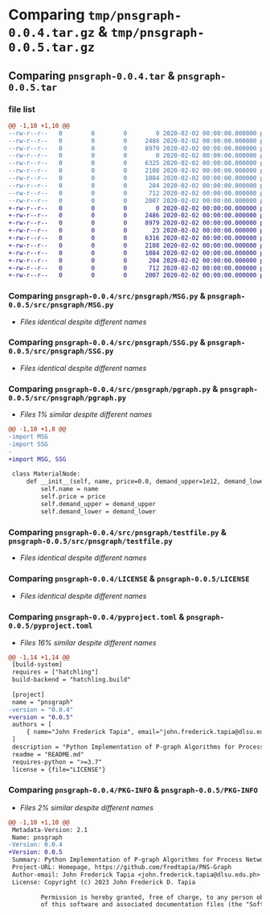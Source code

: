 # Comparing `tmp/pnsgraph-0.0.4.tar.gz` & `tmp/pnsgraph-0.0.5.tar.gz`

## Comparing `pnsgraph-0.0.4.tar` & `pnsgraph-0.0.5.tar`

### file list

```diff
@@ -1,10 +1,10 @@
--rw-r--r--   0        0        0        0 2020-02-02 00:00:00.000000 pnsgraph-0.0.4/setup.cfg
--rw-r--r--   0        0        0     2486 2020-02-02 00:00:00.000000 pnsgraph-0.0.4/src/pnsgraph/MSG.py
--rw-r--r--   0        0        0     8979 2020-02-02 00:00:00.000000 pnsgraph-0.0.4/src/pnsgraph/SSG.py
--rw-r--r--   0        0        0        0 2020-02-02 00:00:00.000000 pnsgraph-0.0.4/src/pnsgraph/__init__.py
--rw-r--r--   0        0        0     6325 2020-02-02 00:00:00.000000 pnsgraph-0.0.4/src/pnsgraph/pgraph.py
--rw-r--r--   0        0        0     2108 2020-02-02 00:00:00.000000 pnsgraph-0.0.4/src/pnsgraph/testfile.py
--rw-r--r--   0        0        0     1084 2020-02-02 00:00:00.000000 pnsgraph-0.0.4/LICENSE
--rw-r--r--   0        0        0      204 2020-02-02 00:00:00.000000 pnsgraph-0.0.4/README.md
--rw-r--r--   0        0        0      712 2020-02-02 00:00:00.000000 pnsgraph-0.0.4/pyproject.toml
--rw-r--r--   0        0        0     2007 2020-02-02 00:00:00.000000 pnsgraph-0.0.4/PKG-INFO
+-rw-r--r--   0        0        0        0 2020-02-02 00:00:00.000000 pnsgraph-0.0.5/setup.cfg
+-rw-r--r--   0        0        0     2486 2020-02-02 00:00:00.000000 pnsgraph-0.0.5/src/pnsgraph/MSG.py
+-rw-r--r--   0        0        0     8979 2020-02-02 00:00:00.000000 pnsgraph-0.0.5/src/pnsgraph/SSG.py
+-rw-r--r--   0        0        0       23 2020-02-02 00:00:00.000000 pnsgraph-0.0.5/src/pnsgraph/__init__.py
+-rw-r--r--   0        0        0     6316 2020-02-02 00:00:00.000000 pnsgraph-0.0.5/src/pnsgraph/pgraph.py
+-rw-r--r--   0        0        0     2108 2020-02-02 00:00:00.000000 pnsgraph-0.0.5/src/pnsgraph/testfile.py
+-rw-r--r--   0        0        0     1084 2020-02-02 00:00:00.000000 pnsgraph-0.0.5/LICENSE
+-rw-r--r--   0        0        0      204 2020-02-02 00:00:00.000000 pnsgraph-0.0.5/README.md
+-rw-r--r--   0        0        0      712 2020-02-02 00:00:00.000000 pnsgraph-0.0.5/pyproject.toml
+-rw-r--r--   0        0        0     2007 2020-02-02 00:00:00.000000 pnsgraph-0.0.5/PKG-INFO
```

### Comparing `pnsgraph-0.0.4/src/pnsgraph/MSG.py` & `pnsgraph-0.0.5/src/pnsgraph/MSG.py`

 * *Files identical despite different names*

### Comparing `pnsgraph-0.0.4/src/pnsgraph/SSG.py` & `pnsgraph-0.0.5/src/pnsgraph/SSG.py`

 * *Files identical despite different names*

### Comparing `pnsgraph-0.0.4/src/pnsgraph/pgraph.py` & `pnsgraph-0.0.5/src/pnsgraph/pgraph.py`

 * *Files 1% similar despite different names*

```diff
@@ -1,10 +1,8 @@
-import MSG
-import SSG
-
+import MSG, SSG
 
 class MaterialNode:
     def __init__(self, name, price=0.0, demand_upper=1e12, demand_lower=0.0):
         self.name = name
         self.price = price
         self.demand_upper = demand_upper
         self.demand_lower = demand_lower
```

### Comparing `pnsgraph-0.0.4/src/pnsgraph/testfile.py` & `pnsgraph-0.0.5/src/pnsgraph/testfile.py`

 * *Files identical despite different names*

### Comparing `pnsgraph-0.0.4/LICENSE` & `pnsgraph-0.0.5/LICENSE`

 * *Files identical despite different names*

### Comparing `pnsgraph-0.0.4/pyproject.toml` & `pnsgraph-0.0.5/pyproject.toml`

 * *Files 16% similar despite different names*

```diff
@@ -1,14 +1,14 @@
 [build-system]
 requires = ["hatchling"]
 build-backend = "hatchling.build"
 
 [project]
 name = "pnsgraph"
-version = "0.0.4"
+version = "0.0.5"
 authors = [
     { name="John Frederick Tapia", email="john.frederick.tapia@dlsu.edu.ph"},
 ]
 description = "Python Implementation of P-graph Algorithms for Process Network Synthesis"
 readme = "README.md"
 requires-python = ">=3.7"
 license = {file="LICENSE"}
```

### Comparing `pnsgraph-0.0.4/PKG-INFO` & `pnsgraph-0.0.5/PKG-INFO`

 * *Files 2% similar despite different names*

```diff
@@ -1,10 +1,10 @@
 Metadata-Version: 2.1
 Name: pnsgraph
-Version: 0.0.4
+Version: 0.0.5
 Summary: Python Implementation of P-graph Algorithms for Process Network Synthesis
 Project-URL: Homepage, https://github.com/fredtapia/PNS-Graph
 Author-email: John Frederick Tapia <john.frederick.tapia@dlsu.edu.ph>
 License: Copyright (c) 2023 John Frederick D. Tapia
         
         Permission is hereby granted, free of charge, to any person obtaining a copy
         of this software and associated documentation files (the "Software"), to deal
```

